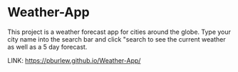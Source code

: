 # Weather-App
This project is a weather forecast app for cities around the globe. Type your city name into the search bar and click "search to see the current weather as well as a 5 day forecast. 


LINK: https://pburlew.github.io/Weather-App/



